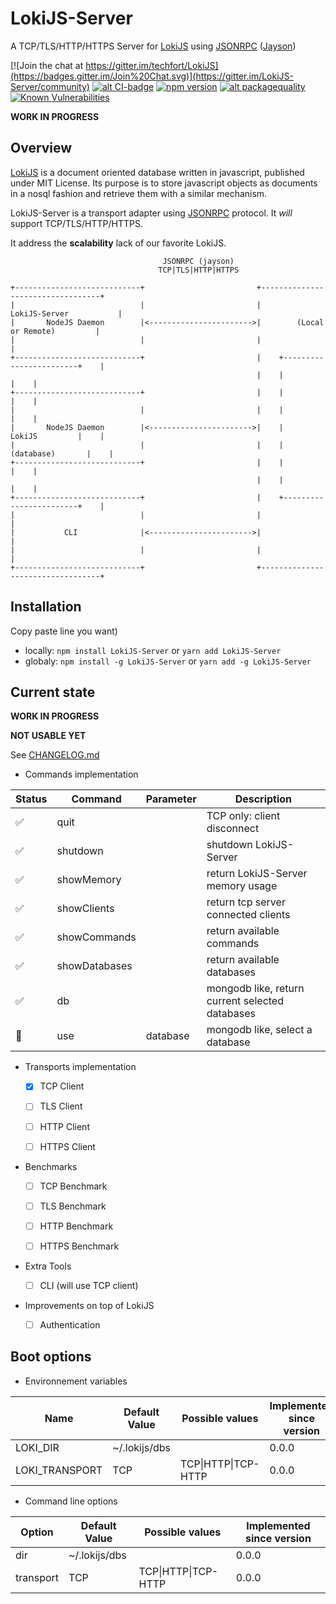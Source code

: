 # LokiJS-Server
A TCP/TLS/HTTP/HTTPS Server for [LokiJS](http://lokijs.org/) using [JSONRPC](https://www.jsonrpc.org/) ([Jayson](https://github.com/tedeh/jayson))

[![Join the chat at https://gitter.im/techfort/LokiJS](https://badges.gitter.im/Join%20Chat.svg)](https://gitter.im/LokiJS-Server/community)
[![alt CI-badge](https://travis-ci.org/franck34/LokiJS-Server.svg?branch=master)](https://travis-ci.org/franck34/LokiJS-Server)
[![npm version](https://badge.fury.io/js/lokijs-server.svg)](http://badge.fury.io/js/lokijs-server)
[![alt packagequality](http://npm.packagequality.com/shield/lokijs-server.svg)](http://packagequality.com/#?package=lokijs-server)
[![Known Vulnerabilities](https://snyk.io/test/github/franck34/LokiJS-Server/badge.svg?targetFile=package.json)](https://snyk.io/test/github/franck34/LokiJS-Server?targetFile=package.json)

**WORK IN PROGRESS**


## Overview

[LokiJS](http://lokijs.org/) is a document oriented database written in javascript, published under MIT License.
Its purpose is to store javascript objects as documents in a nosql fashion and retrieve them with a similar mechanism.

LokiJS-Server is a transport adapter using [JSONRPC](https://www.jsonrpc.org/) protocol. It *will* support TCP/TLS/HTTP/HTTPS.

It address the **scalability** lack of our favorite LokiJS.

```
                                  JSONRPC (jayson)
                                 TCP|TLS|HTTP|HTTPS

+----------------------------+                         +----------------------------------+
|                            |                         |          LokiJS-Server           |
|       NodeJS Daemon        |<----------------------->|        (Local or Remote)         |
|                            |                         |                                  |
+----------------------------+                         |    +------------------------+    |
                                                       |    |                        |    |
+----------------------------+                         |    |                        |    |
|                            |                         |    |                        |    |
|       NodeJS Daemon        |<----------------------->|    |         LokiJS         |    |
|                            |                         |    |       (database)       |    |
+----------------------------+                         |    |                        |    |
                                                       |    |                        |    |
+----------------------------+                         |    +------------------------+    |
|                            |                         |                                  |
|           CLI              |<----------------------->|                                  |
|                            |                         |                                  |
+----------------------------+                         +----------------------------------+
```

## Installation

Copy paste line you want)

* locally: ```npm install LokiJS-Server``` or ```yarn add LokiJS-Server```
* globaly: ```npm install -g LokiJS-Server``` or ```yarn add -g LokiJS-Server```


## Current state

**WORK IN PROGRESS**

**NOT USABLE YET**

See [CHANGELOG.md](/CHANGELOG.md)


* Commands implementation

| Status             | Command          | Parameter | Description                
|--------------------|------------------|-----------|----------------------------
| :white_check_mark: | quit             |           | TCP only: client disconnect
| :white_check_mark:  | shutdown         |           | shutdown LokiJS-Server
| :white_check_mark:  | showMemory       |           | return LokiJS-Server memory usage
| :white_check_mark:  | showClients      |           | return tcp server connected clients
| :white_check_mark:  | showCommands     |           | return available commands
| :white_check_mark:  | showDatabases    |           | return available databases
| :white_check_mark:  | db               |           | mongodb like, return current selected databases
| :red_circle:        | use              | database  | mongodb like, select a database


* Transports implementation

    - [x] TCP Client
    - [ ] TLS Client
    - [ ] HTTP Client
    - [ ] HTTPS Client


* Benchmarks

    - [ ] TCP Benchmark
    - [ ] TLS Benchmark
    - [ ] HTTP Benchmark
    - [ ] HTTPS Benchmark


* Extra Tools

    - [ ] CLI (will use TCP client)


* Improvements on top of LokiJS

    - [ ] Authentication



## Boot options

* Environnement variables

| Name   | Default Value  | Possible values | Implemented since version
|---|---|---|---|
| LOKI_DIR  | ~/.lokijs/dbs  | | 0.0.0 |
| LOKI_TRANSPORT  | TCP | TCP\|HTTP\|TCP-HTTP | 0.0.0 |

* Command line options

| Option   | Default Value  | Possible values | Implemented since version
|---|---|---|---|
| dir  | ~/.lokijs/dbs  | | 0.0.0 |
| transport  | TCP | TCP\|HTTP\|TCP-HTTP | 0.0.0 |
